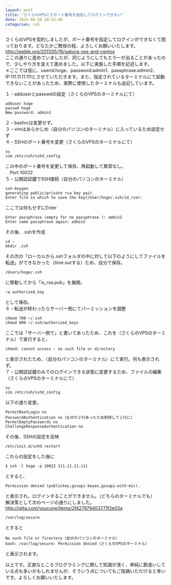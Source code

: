 ```yaml
---
layout: post
title: "さくらのVPSにてポート番号を指定してログインできない"
date: 2015-04-20 10:53:40
categories: ssh
---
```

<p>さくらのVPSを契約しましたが、ポート番号を指定してログインができなくて困っております。どなたかご教授の程、よろしくお願いいたします。<br>
<a href="http://weble.org/2011/05/16/sakura-vps-and-centos" rel="nofollow">http://weble.org/2011/05/16/sakura-vps-and-centos</a><br>
ここの通りに進めていましたが、同じようにしてもエラーが出ることがあったので、少しやり方を変えて進めました。以下に実施した手順を記述します。<br>
＊ここでは仮に、userid:hoge、password:admin1、passphrase:admin2、IP:111.11.11.111とさせていただきます。また、指定されているターミナルにて起動できないことがあったため、実際に使用したターミナルも追記しています。</p>

<p>１・adduserとpasswdの設定（さくらのVPSのターミナルにて）</p>

<pre><code>adduser hoge
passwd hoge
New password: admin1
</code></pre>

<p>２・bashrcは変更せず。<br>
３・vimはあらかじめ（自分のパソコンのターミナル）に入っているため設定せず<br>
４・SSHのポート番号を変更（さくらのVPSのターミナルにて）</p>

<pre><code>su
vim /etc/ssh/sshd_config
</code></pre>

<p>この中のポート番号を変更して保存、再起動して異常なし。<br>
　Port 10022　<br>
５・公開認証鍵でSSH接続（自分のパソコンのターミナル）</p>

<pre><code>ssh-keygen
generating public/private rsa key pair.
Enter file in which to save the key(/User/hoge/.ssh/id_rsa):
</code></pre>

<p>ここでは何もせずにEnter</p>

<pre><code>Enter passphrase (empty for no passphrase ): admin2
Enter same passphrase again: admin2
</code></pre>

<p>その後、.sshを作成</p>

<pre><code>cd ~
mkdir .ssh
</code></pre>

<p>その次の「ローカルから.sshフォルダの中に対して以下のようにしてファイルを転送」ができなかった（time outする）ため、自分で保存。</p>

<pre><code>/Users/hoge/.ssh
</code></pre>

<p>に移動してから「is_rsa.pub」を展開。</p>

<pre><code>:w authorized_key
</code></pre>

<p>として保存。<br>
６・転送が終わったらサーバー側にてパーミッションを調整</p>

<pre><code>chmod 700 ~/.ssh
chmod 600 ~/.ssh/authorized_keys
</code></pre>

<p>ここでは「サーバー側で」と書いてあったため、これを（さくらのVPSのターミナル）で実行すると、</p>

<pre><code>chmod: cannot access : no such file or directory
</code></pre>

<p>と表示されたため、（自分のパソコンのターミナル）にて実行。何も表示されず。<br>
７・公開認証鍵のみでのログインできる状態に変更するため、ファイルの編集（さくらのVPSのターミナルにて）</p>

<pre><code>su
vim /etc/ssh/sshd_config
</code></pre>

<p>以下の通り変更。</p>

<pre><code>PermitRootLogin no
PasswordAuthentication no（なぜか２行あったため削除して１行に）
PermitEmptyPasswords no
ChallengeResponseAuthentication no
</code></pre>

<p>その後、SSHの設定を反映</p>

<pre><code>/etc/init.d/sshd restart
</code></pre>

<p>これらの設定をした後に</p>

<pre><code>$ ssh -l hoge -p 10022 111.11.11.111
</code></pre>

<p>とすると、</p>

<pre><code>Permission denied (publickey,gssapi-keyex,gssapi-with-mic).
</code></pre>

<p>と表示され、ログインすることができません。（どちらのターミナルでも）<br>
解決策として次のページの通りにしました。<br>
<a href="http://qiita.com/youcune/items/2f427979403771f2e03a" rel="nofollow">http://qiita.com/youcune/items/2f427979403771f2e03a</a></p>

<pre><code>/var/log/secure
</code></pre>

<p>とすると</p>

<pre><code>No such file or firectory（自分のパソコンのターミナル）
bash: /var/log/secure: Permission denied（さくらのVPSのターミナル）
</code></pre>

<p>と表示されます。</p>

<p>以上です。正直なところプログラミングに関して知識が浅く、単純に勘違いしている点も多いかもしれませんが、そういう点についてもご指摘いただけると幸いです。よろしくお願いいたします。</p>
